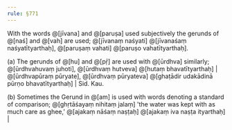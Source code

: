 ```yaml
---
rule: §771
---
```


With the words @[jīvana] and @[paruṣa] used subjectively the gerunds of @[naś] and @[vah] are used; @[jīvanaṃ naśyati] @[jīvanaśaṃ naśyatītyarthaḥ], @[paruṣaṃ vahati] @[paruṣo vahatītyarthaḥ].

(a) The gerunds of @[hu] and @[pṝ] are used with @[ūrdhva] similarly; @[ūrdhvahuvaṃ juhoti], @[ūrdhvaṃ hutveva] @[hutaṃ bhavatītyarthaḥ] | @[ūrdhvapūraṃ pūryate], @[ūrdhvaṃ pūryateva] @[ghaṭādir udakādinā pūrṇo bhavatītyarthaḥ] | Sid. Kau.

(b) Sometimes the Gerund in @[am] is used with words denoting a standard of comparison; @[ghṛtāśayaṃ nihitaṃ jalaṃ] 'the water was kept with as much care as ghee,' @[ajakaṃ nāśaṃ naṣṭaḥ] @[ajakaṃ iva naṣṭa ityarthaḥ] |